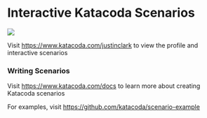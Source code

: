 # Interactive Katacoda Scenarios

[![](http://shields.katacoda.com/katacoda/justinclark/count.svg)](https://www.katacoda.com/justinclark "Get your profile on Katacoda.com")

Visit https://www.katacoda.com/justinclark to view the profile and interactive scenarios

### Writing Scenarios
Visit https://www.katacoda.com/docs to learn more about creating Katacoda scenarios

For examples, visit https://github.com/katacoda/scenario-example
